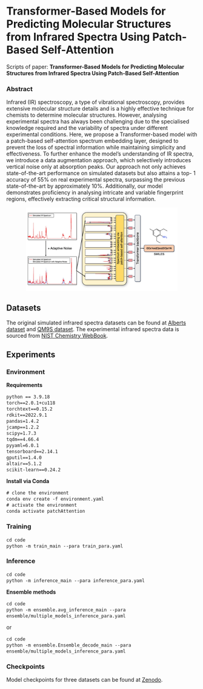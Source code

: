 
# Transformer-Based Models for Predicting Molecular Structures from Infrared Spectra Using Patch-Based Self-Attention

Scripts of paper: **Transformer-Based Models for Predicting Molecular Structures from Infrared Spectra Using Patch-Based Self-Attention**

### Abstract

Infrared (IR) spectroscopy, a type of vibrational spectroscopy, provides extensive molecular structure details and is a highly effective technique for chemists to determine molecular structures. However, analysing experimental spectra has always been challenging due to the specialised knowledge required and the variability of spectra under different experimental conditions. Here, we propose a Transformer-based model with a patch-based self-attention spectrum embedding layer, designed to prevent the loss of spectral information while maintaining simplicity and effectiveness. To further enhance the model’s understanding of IR spectra, we introduce a data augmentation approach, which selectively introduces vertical noise only at absorption peaks. Our approach not only achieves state-of-the-art performance on simulated datasets but also attains a top- 1 accuracy of 55% on real experimental spectra, surpassing the previous state-of-the-art by approximately 10%. Additionally, our model demonstrates proficiency in analysing intricate and variable fingerprint regions, effectively extracting critical structural information.

<p align="center">
  <img src="fig/model_TOC.jpg" width="400">
</p>

## Datasets

The original simulated infrared spectra datasets can be found at [Alberts dataset](https://zenodo.org/records/7928396) and [QM9S dataset](https://figshare.com/articles/dataset/QM9S_dataset/24235333). The experimental infrared spectra data is sourced from [NIST Chemistry WebBook](https://webbook.nist.gov/chemistry/).

## Experiments

### Environment

**Requirements**
```
python == 3.9.18
torch==2.0.1+cu118
torchtext==0.15.2
rdkit==2022.9.1
pandas=1.4.2
jcamp==1.2.2
scipy=1.7.3
tqdm==4.66.4
pyyaml=6.0.1
tensorboard==2.14.1
gputil==1.4.0
altair==5.1.2
scikit-learn==0.24.2
```
**Install via Conda**
```
# clone the environment
conda env create -f environment.yaml
# activate the environment
conda activate patchAttention
```


### Training
```
cd code
python -m train_main --para train_para.yaml
```

### Inference
```
cd code
python -m inference_main --para inference_para.yaml
```
**Ensemble methods**

```
cd code
python -m ensemble.avg_inference_main --para ensemble/multiple_models_inference_para.yaml
```
or
```
cd code
python -m ensemble.Ensemble_decode_main --para ensemble/multiple_models_inference_para.yaml
```
### Checkpoints
Model checkpoints for three datasets can be found at 
[Zenodo](https://doi.org/10.5281/zenodo.12789777).